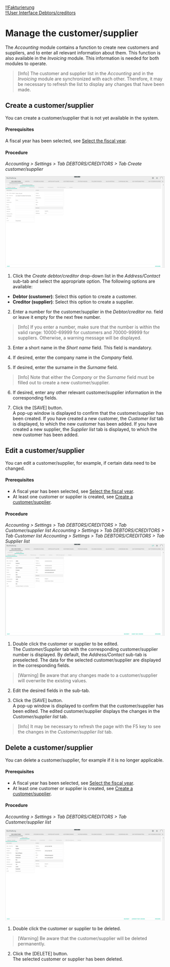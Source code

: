 [!!Fakturierung](RetailSuiteFaktBase)  
[!!User Interface Debtors/creditors](../UserInterface/02a_DebtorsCreditors.md)  

# Manage the customer/supplier

The *Accounting* module contains a function to create new customers and suppliers, and to enter all relevant information about them. This function is also available in the *Invoicing* module. This information is needed for both modules to operate.

> [Info] The customer and supplier list in the *Accounting* and in the *Invoicing* module are synchronized with each other. Therefore, it may be necessary to refresh the list to display any changes that have been made.


## Create a customer/supplier

You can create a customer/supplier that is not yet available in the system.

#### Prerequisites

A fiscal year has been selected, see [Select the fiscal year](../Operation/01_SelectFiscalYear.md).

#### Procedure

*Accounting > Settings > Tab DEBTORS/CREDITORS > Tab Create customer/supplier*

![Create a customer/supplier](../../Assets/Screenshots/RetailSuiteAccounting/Settings/CustomerSupplier/CreateCustomerSupplier.png "[Create a customer/supplier]")

1. Click the *Create debtor/creditor* drop-down list in the *Address/Contact* sub-tab and select the appropriate option. The following options are available:

  - **Debtor (customer)**: Select this option to create a customer.
  - **Creditor (supplier)**: Select this option to create a supplier.


2. Enter a number for the customer/supplier in the *Debtor/creditor no.* field or leave it empty for the next free number.

  > [Info] If you enter a number, make sure that the number is within the valid range: 10000-69999 for customers and 70000-99999 for suppliers. Otherwise, a warning message will be displayed.

3. Enter a short name in the *Short name* field. This field is mandatory.

4. If desired, enter the company name in the *Company* field.   

5. If desired, enter the surname in the *Surname* field.   

  > [Info] Note that either the *Company* or the *Surname* field must be filled out to create a new customer/supplier.   

6. If desired, enter any other relevant customer/supplier information in the corresponding fields.

7. Click the [SAVE] button.  
A pop-up window is displayed to confirm that the customer/supplier has been created. If you have created a new customer, the *Customer list* tab is displayed, to which the new customer has been added. If you have created a new supplier, the *Supplier list* tab is displayed, to which the new customer has been added.


## Edit a customer/supplier

You can edit a customer/supplier, for example, if certain data need to be changed.

#### Prerequisites

- A fiscal year has been selected, see [Select the fiscal year](../Operation/01_SelectFiscalYear.md).
- At least one customer or supplier is created, see [Create a customer/supplier](#create-a-customersupplier).

#### Procedure

*Accounting > Settings > Tab DEBTORS/CREDITORS > Tab Customer/supplier list*
*Accounting > Settings > Tab DEBTORS/CREDITORS > Tab Customer list*
*Accounting > Settings > Tab DEBTORS/CREDITORS > Tab Supplier list*
![Edit a customer/supplier](../../Assets/Screenshots/RetailSuiteAccounting/Settings/CustomerSupplier/EditCustomerSupplier.png "[Edit a customer/supplier]")

1. Double click the customer or supplier to be edited.   
  The *Customer/Supplier* tab with the corresponding customer/supplier number is displayed. By default, the *Address/Contact* sub-tab is preselected. The data for the selected customer/supplier are displayed in the corresponding fields.

  > [Warning] Be aware that any changes made to a customer/supplier will overwrite the existing values.

2. Edit the desired fields in the sub-tab.   

3. Click the [SAVE] button.   
A pop-up window is displayed to confirm that the customer/supplier has been edited. The edited customer/supplier displays the changes in the *Customer/supplier list* tab.

  > [Info] It may be necessary to refresh the page with the F5 key to see the changes in the *Customer/supplier list* tab.


## Delete a customer/supplier

You can delete a customer/supplier, for example if it is no longer applicable.

#### Prerequisites

- A fiscal year has been selected, see [Select the fiscal year](../Operation/01_SelectFiscalYear.md).
-  At least one customer or supplier is created, see [Create a customer/supplier](#create-a-customersupplier).

#### Procedure

*Accounting > Settings > Tab DEBTORS/CREDITORS > Tab Customer/supplier list*

![Delete a customer/supplier](../../Assets/Screenshots/RetailSuiteAccounting/Settings/CustomerSupplier/DeleteCustomerSupplier.png "[Delete a customer/supplier]")

1. Double click the customer or supplier to be deleted.

  > [Warning] Be aware that the customer/supplier will be deleted permanently.

2. Click the [DELETE] button.  
  The selected customer or supplier has been deleted.

[comment]: <> (Schaltfläche heißt nicht genau LÖSCHEN sondern [KUNDE Kundennr. LÖSCHEN] oder [LIEFERANT Lieferantnr. LÖSCHEN]. Andere Lösung?)
